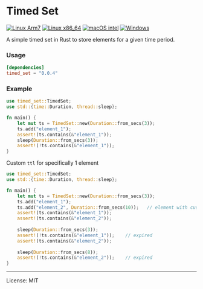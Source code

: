 # Timed Set
[![Linux Arm7](https://github.com/marirs/timed-set-rs/actions/workflows/linux_arm.yml/badge.svg)](https://github.com/marirs/timed-set-rs/actions/workflows/linux_arm.yml)
[![Linux x86_64](https://github.com/marirs/timed-set-rs/actions/workflows/linux_intel.yml/badge.svg)](https://github.com/marirs/timed-set-rs/actions/workflows/linux_intel.yml)
[![macOS intel](https://github.com/marirs/timed-set-rs/actions/workflows/macos_intel.yml/badge.svg)](https://github.com/marirs/timed-set-rs/actions/workflows/macos_intel.yml)
[![Windows](https://github.com/marirs/timed-set-rs/actions/workflows/win_intel.yml/badge.svg)](https://github.com/marirs/timed-set-rs/actions/workflows/win_intel.yml)

A simple timed set in Rust to store elements for a given time period.

### Usage

```toml
[dependencies]
timed_set = "0.0.4"
```

### Example

```rust
use timed_set::TimedSet;
use std::{time::Duration, thread::sleep};

fn main() {
    let mut ts = TimedSet::new(Duration::from_secs(3));
    ts.add("element_1");
    assert!(ts.contains(&"element_1"));
    sleep(Duration::from_secs(3));
    assert!(!ts.contains(&"element_1"));
}
```

Custom `ttl` for specifically 1 element
```rust
use timed_set::TimedSet;
use std::{time::Duration, thread::sleep};

fn main() {
    let mut ts = TimedSet::new(Duration::from_secs(3));
    ts.add("element_1");
    ts.add("element_2", Duration::from_secs(10));   // element with custom ttl
    assert!(ts.contains(&"element_1"));
    assert!(ts.contains(&"element_2"));
    
    sleep(Duration::from_secs(3));
    assert!(!ts.contains(&"element_1"));    // expired
    assert!(ts.contains(&"element_2"));
    
    sleep(Duration::from_secs(8));
    assert!(!ts.contains(&"element_2"));    // expired
}
```

---
License: MIT
